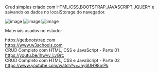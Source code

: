 Crud simples criado com HTML/CSS,BOOTSTRAP,JAVASCRIPT,JQUERY e salvando os dados no localStorage do navegador.

![image](https://user-images.githubusercontent.com/94807471/166435037-f9d0f050-52bf-473d-9e71-4371c30f293c.png)
![image](https://user-images.githubusercontent.com/94807471/166435887-0c36bc99-94ac-4953-a2a0-0dfdc3071c73.png)
![image](https://user-images.githubusercontent.com/94807471/166435161-12a8ff16-9a61-4eb9-9c29-91bd148a4684.png)




Materiais usados no estudo:

https://getbootstrap.com
<br>
https://www.w3schools.com
<br>
CRUD Completo com HTML, CSS e JavaScript - Parte 01
<br>
https://youtu.be/Ihwvv_LvGrc
<br>
CRUD Completo com HTML, CSS e JavaScript - Parte 02
<br>
https://www.youtube.com/watch?v=Jny6UH98mPk
<br>
